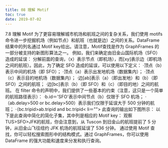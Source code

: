 ```yaml
---
title: 08 理解 Motif
toc: true
date: 2019-07-02
---
```

7.8 理解 Motif
为了更容易理解城市机场和航班之间的复杂关系，我们使用 motifs 命令进一步挖掘机场（例如节点）和航班（也就是边）之间的关系。DataFrame结果中的列名通过 Motif key给出。请注意，Motif查找是作为 GraphFrames 的一部分被支持的新图形算法之一。
例如，我们来确定由旧金山国际机场（SFO）造成的延误：
分解前面的查询，（x）表示节点（即机场），而[xy]表示边（即机场之间的航班）。因此，为了确定 SFO 造成的延误，可以使用以下定义：
·顶点（b）表示中间的机场（即 SFO）；
·顶点（a）表示出发地机场（数据集内）；
·顶点（c）表示目的地机场（数据集内）；
·边[ab]表示（a）（即出发地）和（b）（即 SFO）之间的航班；
·边[bc]表示（b）（即 SFO）和（c）（即目的地）之间的航班。
在 filter 命令的声明中，我们提供了一些基本的约束（注意，这只是一个简单的航班路径表示）：
·b.id＝'SFO'表示中间节点（b）仅限于 SFO 机场；
·（ab.delay>500 or bc.delay>500）表示我们仅限于延误大于 500 分钟的航班；
·（bc.tripid>ab.tripid and bc.tripid< li＝"">
此查询的输出如下图所示：
以下是此查询中简化的简化子集，其中列是相应的 Motif key：
观察 TUS>SFO>JFK的航班，你会注意到，从 Tuscon 到旧金山的航班提前了 5 分钟，从旧金山飞往纽约 JFK 机场的航班延误了 536 分钟。
通过使用 Motif 查找，你可以轻松搜索图形中的结构模式。通过 GraphFrames，你可以使用 DataFrame 的强大功能和速度来分发和执行查询。
